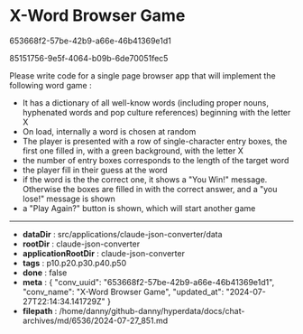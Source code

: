 # X-Word Browser Game

653668f2-57be-42b9-a66e-46b41369e1d1

85151756-9e5f-4064-b09b-6de70051fec5

Please write code for a single page browser app that will implement the following word game :

- It has a dictionary of all well-know words (including proper nouns, hyphenated words and pop culture references) beginning with the letter X
- On load, internally a word is chosen at random
- The player is presented with a row of single-character entry boxes, the first one filled in, with a green background, with the letter X
- the number of entry boxes corresponds to the length of the target word
- the player fill in their guess at the word
- if the word is the the correct one, it shows a "You Win!" message. Otherwise the boxes are filled in with the correct answer, and a "you lose!" message is shown
- a "Play Again?" button is shown, which will start another game

---

* **dataDir** : src/applications/claude-json-converter/data
* **rootDir** : claude-json-converter
* **applicationRootDir** : claude-json-converter
* **tags** : p10.p20.p30.p40.p50
* **done** : false
* **meta** : {
  "conv_uuid": "653668f2-57be-42b9-a66e-46b41369e1d1",
  "conv_name": "X-Word Browser Game",
  "updated_at": "2024-07-27T22:14:34.141729Z"
}
* **filepath** : /home/danny/github-danny/hyperdata/docs/chat-archives/md/6536/2024-07-27_851.md